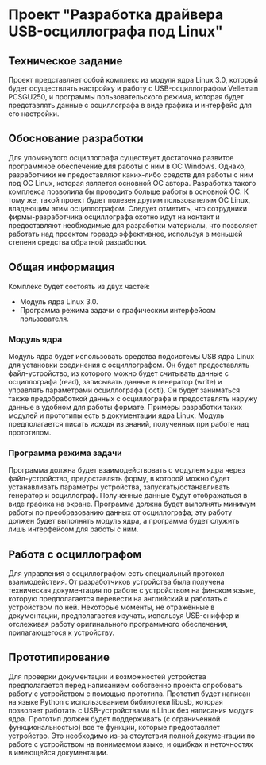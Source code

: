 # Проект "Разработка драйвера USB-осциллографа под Linux"

## Техническое задание
Проект представляет собой комплекс из модуля ядра Linux 3.0, который будет
осуществлять настройку и работу с USB-осциллографом Velleman PCSGU250, и
программы пользовательского режима, которая будет представлять данные с
осциллографа в виде графика и интерфейс для его настройки.

## Обоснование разработки
Для упомянутого осциллографа существует достаточно развитое программное обеспечение
для работы с ним в ОС Windows. Однако, разработчики не предоставляют каких-либо
средств для работы с ним под ОС Linux, которая является основной ОС автора.
Разработка такого комплекса позволила бы проводить больше работы в основной ОС.
К тому же, такой проект будет полезен другим пользователям ОС Linux, владеющим
этим осциллографом. Следует отметить, что сотрудники фирмы-разработчика осциллографа
охотно идут на контакт и предоставляют необходимые для разработки материалы, что
позволяет работать над проектом гораздо эффективнее, используя в меньшей степени
средства обратной разработки.

## Общая информация

Комплекс будет состоять из двух частей:

* Модуль ядра Linux 3.0.
* Программа режима задачи с графическим интерфейсом пользователя.

### Модуль ядра
Модуль ядра будет использовать средства подсистемы USB ядра Linux для установки
соединения с осциллографом. Он будет предоставлять файл-устройство, из которого
можно будет считывать данные с осциллографа (read), записывать данные в генератор
(write) и управлять параметрами осциллографа (ioctl).  Он будет заниматься также
предобработкой данных с осциллографа и предоставлять наружу данные в удобном
для работы формате. Примеры разработки таких модулей и прототипы есть в
документации ядра Linux. Модуль предполагается писать исходя из знаний, полученных
при работе над прототипом.

### Программа режима задачи
Программа должна будет взаимодействовать с модулем ядра через файл-устройство,
предоставлять форму, в которой можно будет устанавливать параметры устройства,
запускать/останавливать генератор и осциллограф. Полученные данные будут
отображаться в виде графика на экране. Программа должна будет выполнять минимум
работы по преобразованию данных от осциллографа; эту работу должен будет выполнять
модуль ядра, а программа будет служить лишь интерфейсом для работы с ним.

## Работа с осциллографом
Для управления с осциллографом есть специальный протокол взаимодействия. От
разработчиков устройства была получена техническая документация по работе с
устройством на финском языке, которую предполагается перевести на английский
и работать с устройством по ней. Некоторые моменты, не отражённые в документации,
предполагается изучать, используя USB-сниффер и отслеживая работу оригинального
программного обеспечения, прилагающегося к устройству.

## Прототипирование
Для проверки документации и возможностей устройства предполагается перед написанием
собственно проекта опробовать работу с устройством с помощью прототипа. Прототип
будет написан на языке Python с использованием библиотеки libusb, которая
позволяет работать с USB-устройствами в Linux без написания модуля ядра.
Прототип должен будет поддерживать (с ограниченной функциональностью) все те
функции, которые предоставляет устройство. Это необходимо из-за отсутствия полной
документации по работе с устройством на понимаемом языке, и ошибках и неточностях
в имеющейся документации.
